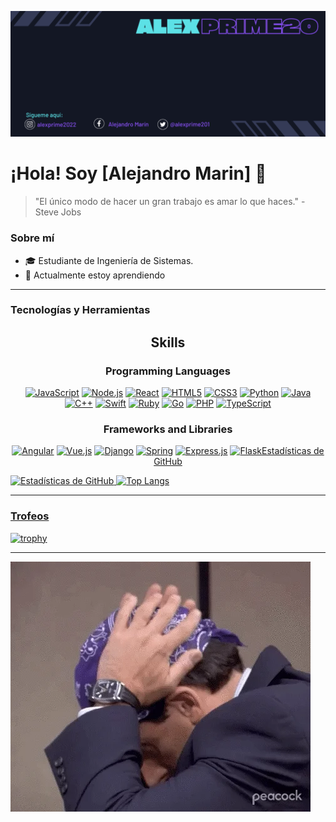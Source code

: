 ![Header](https://raw.githubusercontent.com/Alexprime20/Alexprime20/main/Alexprime20%20(4).png)

# ¡Hola! Soy [Alejandro Marin] 👋

> "El único modo de hacer un gran trabajo es amar lo que haces." - Steve Jobs

### Sobre mí
- 🎓 Estudiante de Ingeniería de Sistemas.
- 🌱 Actualmente estoy aprendiendo

---

### Tecnologías y Herramientas
<!DOCTYPE html>
<html lang="en">

<head>
  <meta charset="UTF-8">
  <meta name="viewport" content="width=device-width, initial-scale=1.0">
  <title>Skills</title>
</head>

<body>

  <h2 align="center">Skills</h2>

  <h3 align="center">Programming Languages</h3>

  <p align="center">
    <a href="#"><img alt="JavaScript" src="https://img.shields.io/badge/-JavaScript-black?style=plastic-square&logo=javascript&logoWidth=40&logoHeight=40"></a>
    <a href="#"><img alt="Node.js" src="https://img.shields.io/badge/-Node.js-black?style=plastic-square&logo=node.js&logoWidth=40&logoHeight=40"></a>
    <a href="#"><img alt="React" src="https://img.shields.io/badge/-React-black?style=plastic-square&logo=react&logoWidth=40&logoHeight=40"></a>
    <a href="#"><img alt="HTML5" src="https://img.shields.io/badge/-HTML5-black?style=plastic-square&logo=html5&logoWidth=40&logoHeight=40"></a>
    <a href="#"><img alt="CSS3" src="https://img.shields.io/badge/-CSS3-black?style=plastic-square&logo=css3&logoWidth=40&logoHeight=40"></a>
    <a href="#"><img alt="Python" src="https://img.shields.io/badge/-Python-black?style=plastic-square&logo=python&logoWidth=40&logoHeight=40"></a>
    <a href="#"><img alt="Java" src="https://img.shields.io/badge/-Java-black?style=plastic-square&logo=java&logoWidth=40&logoHeight=40"></a>
    <a href="#"><img alt="C++" src="https://img.shields.io/badge/-C++-black?style=plastic-square&logo=c%2B%2B&logoWidth=40&logoHeight=40"></a>
    <a href="#"><img alt="Swift" src="https://img.shields.io/badge/-Swift-black?style=plastic-square&logo=swift&logoWidth=40&logoHeight=40"></a>
    <a href="#"><img alt="Ruby" src="https://img.shields.io/badge/-Ruby-black?style=plastic-square&logo=ruby&logoWidth=40&logoHeight=40"></a>
    <a href="#"><img alt="Go" src="https://img.shields.io/badge/-Go-black?style=plastic-square&logo=go&logoWidth=40&logoHeight=40"></a>
    <a href="#"><img alt="PHP" src="https://img.shields.io/badge/-PHP-black?style=plastic-square&logo=php&logoWidth=40&logoHeight=40"></a>
    <a href="#"><img alt="TypeScript" src="https://img.shields.io/badge/-TypeScript-black?style=plastic-square&logo=typescript&logoWidth=40&logoHeight=40"></a>
  </p>

  <h3 align="center">Frameworks and Libraries</h3>

  <p align="center">
    <a href="#"><img alt="Angular" src="https://img.shields.io/badge/-Angular-black?style=plastic-square&logo=angular&logoWidth=40&logoHeight=40"></a>
    <a href="#"><img alt="Vue.js" src="https://img.shields.io/badge/-Vue.js-black?style=plastic-square&logo=vue.js&logoWidth=40&logoHeight=40"></a>
    <a href="#"><img alt="Django" src="https://img.shields.io/badge/-Django-black?style=plastic-square&logo=django&logoWidth=40&logoHeight=40"></a>
    <a href="#"><img alt="Spring" src="https://img.shields.io/badge/-Spring-black?style=plastic-square&logo=spring&logoWidth=40&logoHeight=40"></a>
    <a href="#"><img alt="Express.js" src="https://img.shields.io/badge/-Express.js-black?style=plastic-square&logo=express&logoWidth=40&logoHeight=40"></a>
    <a href="#"><img alt="Flask" src="https://img.shields.io/badge/-Flask-black?style=


---

### Estadísticas de GitHub
![Estadísticas de GitHub](https://github-readme-stats.vercel.app/api?username=Alexprime20&show_icons=true&theme=radical)
![Top Langs](https://github-readme-stats.vercel.app/api/top-langs/?username=Alexprime20&layout=compact&theme=radical)

---

### Trofeos
[![trophy](https://github-profile-trophy.vercel.app/?username=Alexprime20)](https://github.com/ryo-ma/github-profile-trophy)

---

![GIF](https://raw.githubusercontent.com/Alexprime20/Alexprime20/main/giphy.webp)

